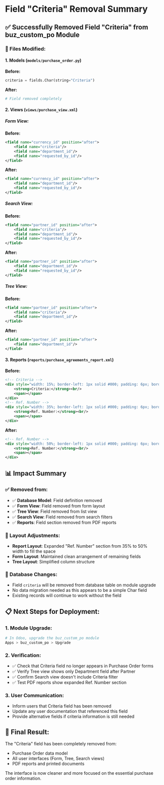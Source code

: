 # Field "Criteria" Removal Summary

## ✅ Successfully Removed Field "Criteria" from buz_custom_po Module

### 📁 Files Modified:

#### 1. **Models** (`models/purchase_order.py`)
**Before:**
```python
criteria = fields.Char(string="Criteria")
```
**After:**
```python
# Field removed completely
```

#### 2. **Views** (`views/purchase_view.xml`)

##### Form View:
**Before:**
```xml
<field name="currency_id" position="after">
    <field name="criteria"/>
    <field name="department_id"/>
    <field name="requested_by_id"/>
</field>
```
**After:**
```xml
<field name="currency_id" position="after">
    <field name="department_id"/>
    <field name="requested_by_id"/>
</field>
```

##### Search View:
**Before:**
```xml
<field name="partner_id" position="after">
    <field name="criteria"/>
    <field name="department_id"/>
    <field name="requested_by_id"/>
</field>
```
**After:**
```xml
<field name="partner_id" position="after">
    <field name="department_id"/>
    <field name="requested_by_id"/>
</field>
```

##### Tree View:
**Before:**
```xml
<field name="partner_id" position="after">
    <field name="criteria"/>
    <field name="department_id"/>
</field>
```
**After:**
```xml
<field name="partner_id" position="after">
    <field name="department_id"/>
</field>
```

#### 3. **Reports** (`reports/purchase_agreements_report.xml`)
**Before:**
```xml
<!-- Criteria -->
<div style="width: 15%; border-left: 1px solid #000; padding: 6px; border-top: 1px solid #000;">
    <strong>Criteria:</strong><br/>
    <span></span>
</div>
<!-- Ref. Number -->
<div style="width: 35%; border-left: 1px solid #000; padding: 6px; border-top: 1px solid #000;">
    <strong>Ref. Number:</strong><br/>
    <span></span>
</div>
```
**After:**
```xml
<!-- Ref. Number -->
<div style="width: 50%; border-left: 1px solid #000; padding: 6px; border-top: 1px solid #000;">
    <strong>Ref. Number:</strong><br/>
    <span></span>
</div>
```

## 📊 Impact Summary

### ✅ Removed from:
- ✅ **Database Model**: Field definition removed
- ✅ **Form View**: Field removed from form layout
- ✅ **Tree View**: Field removed from list view
- ✅ **Search View**: Field removed from search filters
- ✅ **Reports**: Field section removed from PDF reports

### 🔧 Layout Adjustments:
- **Report Layout**: Expanded "Ref. Number" section from 35% to 50% width to fill the space
- **Form Layout**: Maintained clean arrangement of remaining fields
- **Tree Layout**: Simplified column structure

### 💾 Database Changes:
- Field `criteria` will be removed from database table on module upgrade
- No data migration needed as this appears to be a simple Char field
- Existing records will continue to work without the field

## 📋 Next Steps for Deployment:

### 1. Module Upgrade:
```bash
# In Odoo, upgrade the buz_custom_po module
Apps > buz_custom_po > Upgrade
```

### 2. Verification:
- ✅ Check that Criteria field no longer appears in Purchase Order forms
- ✅ Verify Tree view shows only Department field after Partner
- ✅ Confirm Search view doesn't include Criteria filter
- ✅ Test PDF reports show expanded Ref. Number section

### 3. User Communication:
- Inform users that Criteria field has been removed
- Update any user documentation that referenced this field
- Provide alternative fields if criteria information is still needed

## 🎯 Final Result:

The "Criteria" field has been completely removed from:
- Purchase Order data model
- All user interfaces (Form, Tree, Search views)
- PDF reports and printed documents

The interface is now cleaner and more focused on the essential purchase order information.
